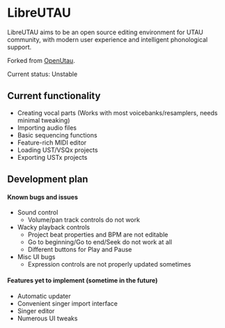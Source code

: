# LibreUTAU

LibreUTAU aims to be an open source editing environment for UTAU community,
with modern user experience and intelligent phonological support.

Forked from [OpenUtau](https://github.com/stakira/OpenUtau).

Current status: Unstable

## Current functionality

* Creating vocal parts (Works with most voicebanks/resamplers, needs minimal tweaking)
* Importing audio files
* Basic sequencing functions
* Feature-rich MIDI editor
* Loading UST/VSQx projects
* Exporting USTx projects

## Development plan
#### Known bugs and issues
* Sound control
    * Volume/pan track controls do not work
* Wacky playback controls
    * Project beat properties and BPM are not editable
    * Go to beginning/Go to end/Seek do not work at all
    * Different buttons for Play and Pause
* Misc UI bugs
    * Expression controls are not properly updated sometimes
    
#### Features yet to implement (sometime in the future)
* Automatic updater
* Convenient singer import interface
* Singer editor
* Numerous UI tweaks
   